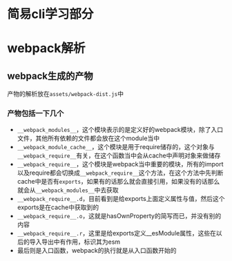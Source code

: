 # 简易cli学习部分
# webpack解析

## webpack生成的产物
产物的解析放在`assets/webpack-dist.js`中
### 产物包括一下几个
- `__webpack_modules__`，这个模块表示的是定义好的webpack模块，除了入口文件，其他所有依赖的文件都会放在这个module当中
- `__webpack_module_cache__`，这个模块是用于require储存的，这个对象与`__webpack_require__`有关，在这个函数当中会从cache中声明对象来做储存
- `__webpack_require__`，这个模块是webpack当中重要的模块，所有的import以及require都会切换成`__webpack_require__`这个方法，在这个方法中先判断cache中是否有`exports`，如果有的话那么就会直接引用，如果没有的话那么就会从`__webpack_modules__`中去获取
- `__webpack_require__.d`，目前看到是给exports上面定义属性与值，然后这个exports是在cache中获取到的
- `__webpack_require__.o`，这就是hasOwnProperty的简写而已，并没有别的内容
- `__webpack_require__.r`，这里是给exports定义__esModule属性，这些在以后的导入导出中有作用，标识其为esm
- 最后则是入口函数，webpack的执行就是从入口函数开始的